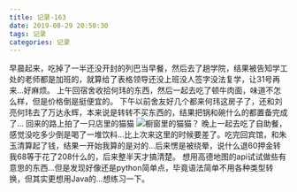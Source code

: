 ```yaml
---
title: 记录-163
date: 2019-08-29 20:50:30
tags: 记录
categories: 记录
---
```

早晨起来，吃掉了一半还没开封的列巴当早餐，然后去了趟学院，结果被告知学工处的老师都是加班的，就算给了表格领导还没上班没人签字没法复学，让31号再来...好麻烦。
上午回宿舍收拾何玮的东西，然后一起去吃了顿牛肉面，味道不怎么样，但是价格倒是挺便宜的。
下午以前舍友好几个都来何玮这房子了，还和刘亮何玮去了万达永辉，本来说是转转不买东西的，结果把锅和碗什么的都置备完成了...
回来的路上拍了一只店里的猫猫
![橱窗里的猫猫？](/img/记录163-1.jpg)
晚上一起去吃了自助餐，感觉没吃多少倒是喝了一堆饮料...比上次来这里的时候要差了。吃完回宾馆，和朱玉清算起了钱，结果一开始我算的是对的...后来愣是被绕晕，说什么退60押金转我68等于花了208什么的，后来整半天才搞清楚。
想用高德地图的api试试做些有意思的东西...但是发现好像还是python简单点，毕竟语法简单不用各种类型转换，但其实更想用Java的...想练习一下。